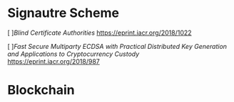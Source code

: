 # Signautre Scheme

[ ]*Blind Certificate Authorities*
https://eprint.iacr.org/2018/1022

[ ]*Fast Secure Multiparty ECDSA with Practical Distributed Key Generation and Applications to Cryptocurrency Custody*
https://eprint.iacr.org/2018/987
# Blockchain

